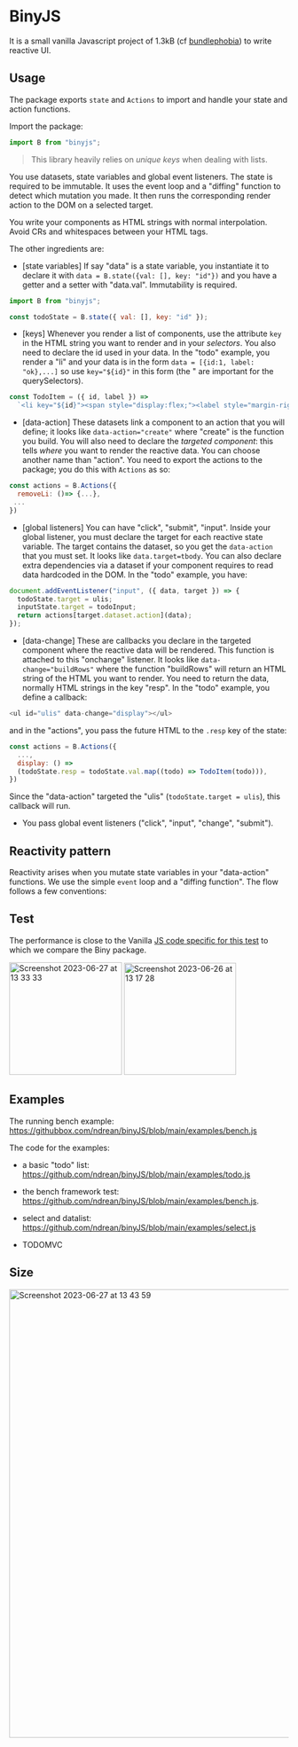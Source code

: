 # BinyJS

It is a small vanilla Javascript project of 1.3kB (cf [bundlephobia](https://bundlephobia.com/package/binyjs@0.3.1)) to write reactive UI.

## Usage

The package exports `state` and `Actions` to import and handle your state and action functions.

Import the package:

```js
import B from "binyjs";
```

> This library heavily relies on _unique keys_ when dealing with lists.

You use datasets, state variables and global event listeners. The state is required to be immutable. It uses the event loop and a "diffing" function to detect which mutation you made. It then runs the corresponding render action to the DOM on a selected target.

You write your components as HTML strings with normal interpolation. Avoid CRs and whitespaces between your HTML tags.

The other ingredients are:

- [state variables] If say "data" is a state variable, you instantiate it to declare it with `data = B.state({val: [], key: "id"})` and you have a getter and a setter with "data.val". Immutability is required.

```js
import B from "binyjs";

const todoState = B.state({ val: [], key: "id" });
```

- [keys] Whenever you render a list of components, use the attribute `key` in the HTML string you want to render and in your _selectors_. You also need to declare the id used in your data. In the "todo" example, you render a "li" and your data is in the form `data = [{id:1, label: "ok},...]` so use `key="${id}"` in this form (the " are important for the querySelectors).

```js
const TodoItem = ({ id, label }) =>
  `<li key="${id}"><span style="display:flex;"><label style="margin-right:10px;">${label}</label><input type="checkbox" id="ckb" data-action="removeLi" value=${inputState.val}/></spa n></li>`;
```

- [data-action] These datasets link a component to an action that you will define; it looks like `data-action="create"` where "create" is the function you build. You will also need to declare the _targeted component_: this tells _where_ you want to render the reactive data. You can choose another name than "action". You need to export the actions to the package; you do this with `Actions` as so:

```js
const actions = B.Actions({
  removeLi: ()=> {...},
 ...
})
```

- [global listeners] You can have "click", "submit", "input". Inside your global listener, you must declare the target for each reactive state variable. The target contains the dataset, so you get the `data-action` that you must set. It looks like `data.target=tbody`. You can also declare extra dependencies via a dataset if your component requires to read data hardcoded in the DOM. In the "todo" example, you have:

```js
document.addEventListener("input", ({ data, target }) => {
  todoState.target = ulis;
  inputState.target = todoInput;
  return actions[target.dataset.action](data);
});
```

- [data-change] These are callbacks you declare in the targeted component where the reactive data will be rendered. This function is attached to this "onchange" listener. It looks like `data-change="buildRows"` where the function "buildRows" will return an HTML string of the HTML you want to render. You need to return the data, normally HTML strings in the key "resp". In the "todo" example, you define a callback:

```js
<ul id="ulis" data-change="display"></ul>
```

and in the "actions", you pass the future HTML to the `.resp` key of the state:

```js
const actions = B.Actions({
  ...,
  display: () =>
  (todoState.resp = todoState.val.map((todo) => TodoItem(todo))),
})
```

Since the "data-action" targeted the "ulis" (`todoState.target = ulis`), this callback will run.

- You pass global event listeners ("click", "input", "change", "submit").

## Reactivity pattern

Reactivity arises when you mutate state variables in your "data-action" functions. We use the simple `event` loop and a "diffing function". The flow follows a few conventions:

## Test

The performance is close to the Vanilla [JS code specific for this test](https://github.com/krausest/js-framework-benchmark) to which we compare the Biny package.

<img width="203" alt="Screenshot 2023-06-27 at 13 33 33" src="https://github.com/ndrean/binyJS/assets/6793008/a869d1e1-9f04-42c9-b8b0-4e7f005c9b4b">

<img width="202" alt="Screenshot 2023-06-26 at 13 17 28" src="https://github.com/ndrean/binyJS/assets/6793008/8dc77a66-6975-4e83-8c3c-eb6df9d257a9">

## Examples

The running bench example:
<https://githubbox.com/ndrean/binyJS/blob/main/examples/bench.js>

The code for the examples:

- a basic "todo" list: <https://github.com/ndrean/binyJS/blob/main/examples/todo.js>

- the bench framework test: <https://github.com/ndrean/binyJS/blob/main/examples/bench.js>.

- select and datalist: <https://github.com/ndrean/binyJS/blob/main/examples/select.js>
- TODOMVC

## Size

<img width="809" alt="Screenshot 2023-06-27 at 13 43 59" src="https://github.com/ndrean/binyJS/assets/6793008/e01ea587-3d09-4815-a354-4d2807255511">
